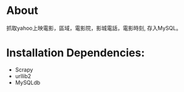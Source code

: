 # About
抓取yahoo上映電影，區域，電影院，影城電話，電影時刻, 存入MySQL。

# Installation Dependencies:
- Scrapy
- urllib2
- MySQLdb
